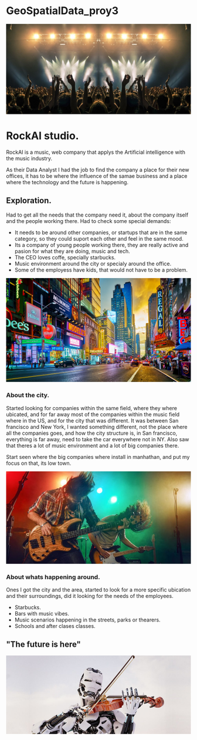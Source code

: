 # GeoSpatialData_proy3

![portada](https://github.com/imalanz/GeoSpatialData_proy3/blob/main/images/2.jpg?raw=true) 
 
# RockAI studio.
RockAI is a music, web company that applys the Artificial intelligence with the music industry.

As their Data Analyst I had the job to find the company a place for their new offices, it has to be where the influence of the samae business and a place where the technology and the future is happening.


## Exploration.
Had to get all the needs that the company need it, about the company itself and the people working there. Had to check some special demands:
- It needs to be around other companies, or startups that are in the same category, so they could suport each other and feel in the same mood.
- Its a company of young people working there, they are really active and pasion for what they are doing, music and tech.
- The CEO loves coffe, specially starbucks.
- Music environment around the city or specialy around the office.
- Some of the employess have kids, that would not have to be a problem.

![portada](https://raw.githubusercontent.com/imalanz/GeoSpatialData_proy3/main/images/night.webp)
### About the city.
Started looking for companies within the same field, where they where ubicated, and for far away most of the companies within the music field where in the US, and for the city that was different.
It was between San francisco and New York, I wanted something different, not the place where all the companies goes, and how the city structure is, in San francisco, everything is far away, need to take the car everywhere not in NY. Also saw that theres a lot of music environment and a lot of big companies there.

Start seen where the big companies where install in manhathan, and put my focus on that, its low town.




 
![portada](https://github.com/imalanz/GeoSpatialData_proy3/blob/main/images/1.jpg?raw=true)

### About whats happening around.
Ones I got the city and the area, started to look for a more specific ubication and their surroundings, did it looking for the needs of the employees.
- Starbucks.
- Bars with music vibes.
- Music scenarios happening in the streets, parks or thearers.
- Schools and after clases classes.





## "The future is here"
![portada](https://github.com/imalanz/GeoSpatialData_proy3/blob/main/images/AI-music-e12d6aa.jpg?raw=true) 